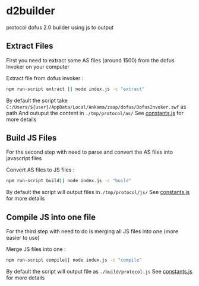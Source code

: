 d2builder
============

protocol dofus 2.0 builder using js to output

## Extract Files ##
First you need to extract some AS files (around 1500) from the dofus Invoker on your computer

Extract file from dofus invoker :
```sh
npm run-script extract || node index.js -c "extract"
```
By default the script take  `C:/Users/${user}/AppData/Local/Ankama/zaap/dofus/DofusInvoker.swf` as path
And outuput the content in `./tmp/protocol/as/`
See [constants.js](./lib/constant.js) for more details

## Build JS Files ##
For the second step with need to parse and convert the AS files into javascript files

Convert AS files to JS files :
```sh
npm run-script build|| node index.js -c "build"
```
By default the script will output files in`./tmp/protocol/js/`
See [constants.js](./lib/constant.js) for more details
## Compile JS into one file ##
For the third step with need to do is merging all JS files into one (more easier to use)

Merge JS files into one :
```sh
npm run-script compile|| node index.js -c "compile"
```
By default the script will output file as `./build/protocol.js`
See [constants.js](./lib/constant.js) for more details
